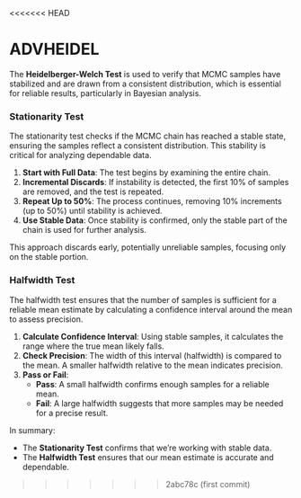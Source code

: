<<<<<<< HEAD


# ADVHEIDEL

The **Heidelberger-Welch Test** is used to verify that MCMC samples have stabilized and are drawn from a consistent distribution, which is essential for reliable results, particularly in Bayesian analysis.

### Stationarity Test
The stationarity test checks if the MCMC chain has reached a stable state, ensuring the samples reflect a consistent distribution. This stability is critical for analyzing dependable data.

1. **Start with Full Data**: The test begins by examining the entire chain.
2. **Incremental Discards**: If instability is detected, the first 10% of samples are removed, and the test is repeated.
3. **Repeat Up to 50%**: The process continues, removing 10% increments (up to 50%) until stability is achieved.
4. **Use Stable Data**: Once stability is confirmed, only the stable part of the chain is used for further analysis.

This approach discards early, potentially unreliable samples, focusing only on the stable portion.

### Halfwidth Test
The halfwidth test ensures that the number of samples is sufficient for a reliable mean estimate by calculating a confidence interval around the mean to assess precision.

1. **Calculate Confidence Interval**: Using stable samples, it calculates the range where the true mean likely falls.
2. **Check Precision**: The width of this interval (halfwidth) is compared to the mean. A smaller halfwidth relative to the mean indicates precision.
3. **Pass or Fail**:
   - **Pass**: A small halfwidth confirms enough samples for a reliable mean.
   - **Fail**: A large halfwidth suggests that more samples may be needed for a precise result.

In summary:
- The **Stationarity Test** confirms that we’re working with stable data.
- The **Halfwidth Test** ensures that our mean estimate is accurate and dependable. 



>>>>>>> 2abc78c (first commit)

